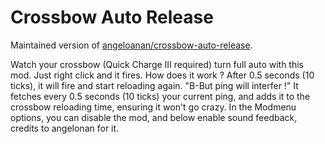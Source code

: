 # Crossbow Auto Release

Maintained version of [angeloanan/crossbow-auto-release](https://github.com/angeloanan/crossbow-auto-release).

Watch your crossbow (Quick Charge III required) turn full auto with this mod. Just right click and it fires.
How does it work ? After 0.5 seconds (10 ticks), it will fire and start reloading again.
"B-But ping will interfer !" It fetches every 0.5 seconds (10 ticks) your current ping, and adds it to the crossbow reloading time, ensuring it won't go crazy.
In the Modmenu options, you can disable the mod, and below enable sound feedback, credits to angelonan for it.
